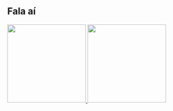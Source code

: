 ## Fala aí

 <div>
   <a href="https://github.com/Matheus-Mbs">
   <img height="180em" src="https://github-readme-stats.vercel.app/api?username=Matheus-Mbs&show_icons=true&theme=midnight-purple&include_all_commits=true&count_private=true"/>
   <img height="180em" src="https://github-readme-stats.vercel.app/api/top-langs/?username=Matheus-Mbs&layout=compact&langs_count=6&theme=midnight-purple"/>
</div>

<!--
<div style="display: inline">
  <a href="https://github.com/Matheus-Mbs">
  <img height="180em" src="https://github-readme-stats.vercel.app/api?username=Matheus-Mbs&show_icons=true&theme=midnight-purple">
  <img height="180em" src="https://github-readme-stats.vercel.app/api/top-langs/?username=Matheus-Mbs&layout=compact&langs_count=6&theme=midnight-purple">
</div>

**Matheus-Mbs/Matheus-Mbs** is a ✨ _special_ ✨ repository because its `README.md` (this file) appears on your GitHub profile.

Here are some ideas to get you started:

- 🔭 I’m currently working on ...
- 🌱 I’m currently learning ...
- 👯 I’m looking to collaborate on ...
- 🤔 I’m looking for help with ...
- 💬 Ask me about ...
- 📫 How to reach me: ...
- 😄 Pronouns: ...
- ⚡ Fun fact: ...
-->
